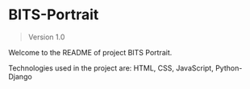 # BITS-Portrait
> Version 1.0

Welcome to the README of project BITS Portrait.

Technologies used in the project are:
HTML, CSS, JavaScript, Python-Django
